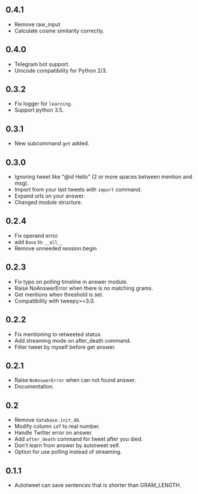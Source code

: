 0.4.1
-----

- Remove raw_input
- Calculate cosine similarity correctly.


0.4.0
-----

- Telegram bot support.
- Unicode compatibility for Python 2/3.


0.3.2
-----

- Fix logger for `learning`.
- Support python 3.5.


0.3.1
-----

- New subcommand `get` added.


0.3.0
-----

- Ignoring tweet like "@id  Hello" (2 or more spaces between mention and msg).
- Import from your last tweets with `import` command.
- Expand urls on your answer.
- Changed module structure.


0.2.4
-----

- Fix operand error.
- add `Base` to `__all__`
- Remove unneeded session.begin


0.2.3
-----

- Fix typo on polling timeline in answer module.
- Raise NoAnswerError when there is no matching grams.
- Get mentions when threshold is set.
- Compatibility with tweepy>=3.0.


0.2.2
-----

- Fix mentioning to retweeted status.
- Add streaming mode on after_death command.
- Filter tweet by myself before get answer.


0.2.1
-----

- Raise `NoAnswerError` when can not found answer.
- Documentation.


0.2
---

- Remove `database.init_db`.
- Modify column `idf` to real number.
- Handle Twitter error on answer.
- Add `after_death` command for tweet after you died.
- Don't learn from answer by autotweet self.
- Option for use polling instead of streaming.

0.1.1
-----

- Autotweet can save sentences that is shorter than GRAM_LENGTH.
